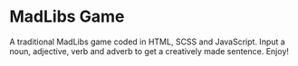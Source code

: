 # MadLibs Game

A traditional MadLibs game coded in HTML, SCSS and JavaScript. Input a noun, adjective, verb and adverb to get a creatively made sentence. Enjoy!
